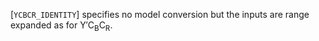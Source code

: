 [`YCBCR_IDENTITY`] specifies no
model conversion but the inputs are range expanded as for Y′C<sub>B</sub>C<sub>R</sub>.